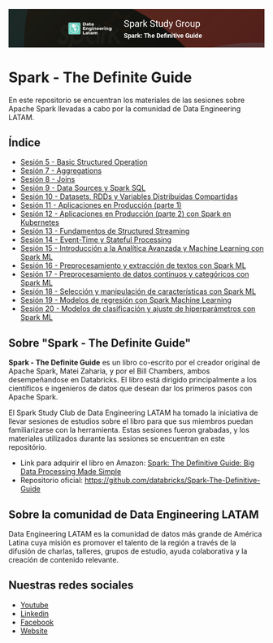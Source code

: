 ![Banner](assets/banner_main.png)

# Spark - The Definite Guide

En este repositorio se encuentran los materiales de las sesiones sobre Apache Spark llevadas a cabo por la comunidad de Data Engineering LATAM.

## Índice

* [Sesión 5 - Basic Structured Operation](session_5)
* [Sesión 7 - Aggregations](session_7)
* [Sesión 8 - Joins](session_8)
* [Sesión 9 - Data Sources y Spark SQL](session_9)
* [Sesión 10 - Datasets, RDDs y Variables Distribuidas Compartidas](session_10)
* [Sesión 11 - Aplicaciones en Producción (parte 1)](session_11)
* [Sesión 12 - Aplicaciones en Producción (parte 2) con Spark en Kubernetes](session_12)
* [Sesión 13 - Fundamentos de Structured Streaming](session_13)
* [Sesión 14 - Event-Time y Stateful Processing](session_14)
* [Sesión 15 - Introducción a la Analítica Avanzada y Machine Learning con Spark ML](session_15)
* [Sesión 16 - Preprocesamiento y extracción de textos con Spark ML](session_16)
* [Sesión 17 - Preprocesamiento de datos continuos y categóricos con Spark ML](session_17)
* [Sesión 18 - Selección y manipulación de características con Spark ML](session_18)
* [Sesión 19 - Modelos de regresión con Spark Machine Learning](session_19)
* [Sesión 20 - Modelos de clasificación y ajuste de hiperparámetros con Spark ML](session_20)


## Sobre "Spark - The Definite Guide"
**Spark - The Definite Guide** es un libro co-escrito por el creador original de Apache Spark, Matei Zaharia, y por el Bill Chambers, ambos desempeñandose en Databricks. El libro está dirigido principalmente a los científicos e ingenieros de datos que desean dar los primeros pasos con Apache Spark.

El Spark Study Club de Data Engineering LATAM ha tomado la iniciativa de llevar sesiones de estudios sobre el libro para que sus miembros puedan familiarizarse con la herramienta. Estas sesiones fueron grabadas, y los materiales utilizados durante las sesiones se encuentran en este repositório.

* Link para adquirir el libro en Amazon: [Spark: The Definitive Guide: Big Data Processing Made Simple](https://www.amazon.com/Spark-Definitive-Guide-Processing-Simple/dp/1491912219)
* Repositorio oficial: https://github.com/databricks/Spark-The-Definitive-Guide

## Sobre la comunidad de Data Engineering LATAM
Data Engineering LATAM es la comunidad de datos más grande de América Latina cuya misión es promover el talento de la región a través de la difusión de charlas, talleres, grupos de estudio, ayuda colaborativa y la creación de contenido relevante.

## Nuestras redes sociales
* [Youtube](https://www.youtube.com/channel/UCqFCoUEvxR23ymmih0GD7mQ?sub_confirmation=1 'Subscríbate al canal')
* [Linkedin](https://www.linkedin.com/company/data-engineering-latam/ 'Síganos en Linkedin')
* [Facebook](https://www.facebook.com/dataengineeringlatam/ 'Síganos en Facebook')
* [Website](https://expy.bio/dataengineeringlatam 'Nuestro website')
